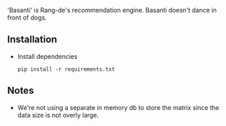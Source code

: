 'Basanti' is Rang-de's recommendation engine. Basanti doesn't dance in front of dogs.

## Installation

* Install dependencies

      pip install -r requirements.txt
      
## Notes
* We're not using a separate in memory db to store the matrix since the data size is not overly large.
